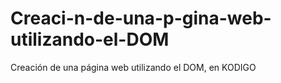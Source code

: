 # Creaci-n-de-una-p-gina-web-utilizando-el-DOM
Creación de una página web utilizando el DOM, en KODIGO
